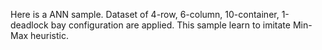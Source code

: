 Here is a ANN sample. Dataset of 4-row, 6-column, 10-container, 1-deadlock bay configuration are applied. This sample learn to imitate Min-Max heuristic.   
